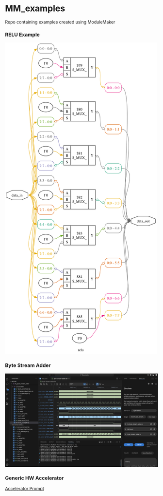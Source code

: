 # MM_examples
Repo containing examples created using ModuleMaker

### RELU Example
![RELU](relu/relu.svg)
### Byte Stream Adder
![Image](byte_stream_adder/BSA.png)
### Generic HW Accelerator
[Accelerator Prompt](https://gist.github.com/nikhil-cogni/3928665daba3578615176726667b9a98)


